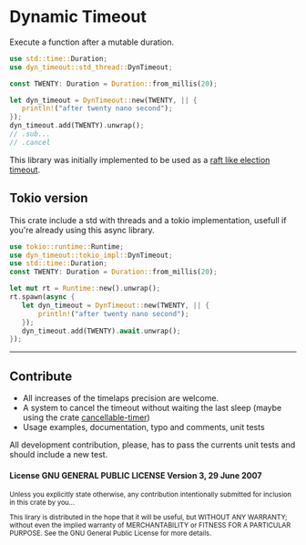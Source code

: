 # Dynamic Timeout

Execute a function after a mutable duration.

```rust
use std::time::Duration;
use dyn_timeout::std_thread::DynTimeout;

const TWENTY: Duration = Duration::from_millis(20);

let dyn_timeout = DynTimeout::new(TWENTY, || {
   println!("after twenty nano second");
});
dyn_timeout.add(TWENTY).unwrap();
// .sub...
// .cancel
```

This library was initially implemented to be used as a [raft like election timeout](https://raft.github.io/).

## Tokio version

This crate include a std with threads and a tokio implementation, usefull if you're already using this async library.

```rust
use tokio::runtime::Runtime;
use dyn_timeout::tokio_impl::DynTimeout;
use std::time::Duration;
const TWENTY: Duration = Duration::from_millis(20);

let mut rt = Runtime::new().unwrap(); 
rt.spawn(async {
   let dyn_timeout = DynTimeout::new(TWENTY, || {
       println!("after twenty nano second");
   });
   dyn_timeout.add(TWENTY).await.unwrap();
});
```
---
## Contribute

- All increases of the timelaps precision are welcome.
- A system to cancel the timeout without waiting the last sleep (maybe using the crate [cancellable-timer](https://crates.io/crates/cancellable-timer))
- Usage examples, documentation, typo and comments, unit tests

All development contribution, please, has to pass the currents unit tests and should include a new test.

#### License GNU GENERAL PUBLIC LICENSE Version 3, 29 June 2007

<sub>
Unless you explicitly state otherwise, any contribution intentionally submitted
for inclusion in this crate by you...

This lirary is distributed in the hope that it will be useful, but WITHOUT ANY WARRANTY; without even the implied warranty of MERCHANTABILITY or FITNESS FOR A PARTICULAR PURPOSE.  See the GNU General Public License for more details.
</sub>

